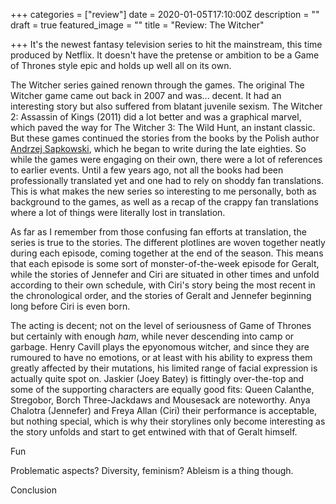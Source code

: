 +++
categories = ["review"]
date = 2020-01-05T17:10:00Z
description = ""
draft = true
featured_image = ""
title = "Review: The Witcher"

+++
It's the newest fantasy television series to hit the mainstream, this time produced by Netflix. It doesn't have the pretense or ambition to be a Game of Thrones style epic and holds up well all on its own.

<!--more-->

The Witcher series gained renown through the games. The original The Witcher game came out back in 2007 and was... decent. It had an interesting story but also suffered from blatant juvenile sexism. The Witcher 2: Assassin of Kings (2011) did a lot better and was a graphical marvel, which paved the way for The Witcher  3: The Wild Hunt, an instant classic. But these games continued the stories from the books by the Polish author [Andrzej Sapkowski](https://en.wikipedia.org/wiki/Andrzej_Sapkowski), which he began to write during the late eighties. So while the games were engaging on their own, there were a lot of references to earlier events. Until a few years ago, not all the books had been professionally translated yet and one had to rely on shoddy fan translations. This is what makes the new series so interesting to me personally, both as background to the games, as well as a recap of the crappy fan translations where a lot of things were literally lost in translation.

As far as I remember from those confusing fan efforts at translation, the series is true to the stories. The different plotlines are woven together neatly during each episode, coming together at the end of the season. This means that each episode is some sort of monster-of-the-week episode for Geralt, while the stories of Jennefer and Ciri are situated in other times and unfold according to their own schedule, with Ciri's story being the most recent in the chronological order, and the stories of Geralt and Jennefer beginning long before Ciri is even born.

The acting is decent; not on the level of seriousness of Game of Thrones but certainly with enough *ham*, while never descending into camp or garbage. Henry Cavill plays the epyonomous witcher, and since they are rumoured to have no emotions, or at least with his ability to express them greatly affected by their mutations, his limited range of facial expression is actually quite spot on. Jaskier (Joey Batey) is fittingly over-the-top and some of the supporting characters are equally good fits: Queen Calanthe, Stregobor, Borch Three-Jackdaws and Mousesack are noteworthy. Anya Chalotra (Jennefer) and Freya Allan (Ciri) their performance is acceptable, but nothing special, which is why their storylines only become interesting as the story unfolds and start to get entwined with that of Geralt himself.


Fun

Problematic aspects? Diversity, feminism? Ableism is a thing though.

Conclusion